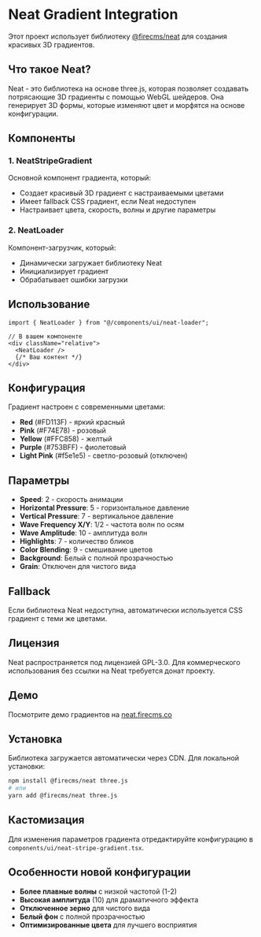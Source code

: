 # Neat Gradient Integration

Этот проект использует библиотеку [@firecms/neat](https://github.com/FireCMSco/neat) для создания красивых 3D градиентов.

## Что такое Neat?

Neat - это библиотека на основе three.js, которая позволяет создавать потрясающие 3D градиенты с помощью WebGL шейдеров. Она генерирует 3D формы, которые изменяют цвет и морфятся на основе конфигурации.

## Компоненты

### 1. NeatStripeGradient
Основной компонент градиента, который:
- Создает красивый 3D градиент с настраиваемыми цветами
- Имеет fallback CSS градиент, если Neat недоступен
- Настраивает цвета, скорость, волны и другие параметры

### 2. NeatLoader
Компонент-загрузчик, который:
- Динамически загружает библиотеку Neat
- Инициализирует градиент
- Обрабатывает ошибки загрузки

## Использование

```tsx
import { NeatLoader } from "@/components/ui/neat-loader";

// В вашем компоненте
<div className="relative">
  <NeatLoader />
  {/* Ваш контент */}
</div>
```

## Конфигурация

Градиент настроен с современными цветами:
- **Red** (#FD113F) - яркий красный
- **Pink** (#F74E78) - розовый
- **Yellow** (#FFC858) - желтый
- **Purple** (#753BFF) - фиолетовый
- **Light Pink** (#f5e1e5) - светло-розовый (отключен)

## Параметры

- **Speed**: 2 - скорость анимации
- **Horizontal Pressure**: 5 - горизонтальное давление
- **Vertical Pressure**: 7 - вертикальное давление
- **Wave Frequency X/Y**: 1/2 - частота волн по осям
- **Wave Amplitude**: 10 - амплитуда волн
- **Highlights**: 7 - количество бликов
- **Color Blending**: 9 - смешивание цветов
- **Background**: Белый с полной прозрачностью
- **Grain**: Отключен для чистого вида

## Fallback

Если библиотека Neat недоступна, автоматически используется CSS градиент с теми же цветами.

## Лицензия

Neat распространяется под лицензией GPL-3.0. Для коммерческого использования без ссылки на Neat требуется донат проекту.

## Демо

Посмотрите демо градиентов на [neat.firecms.co](https://neat.firecms.co)

## Установка

Библиотека загружается автоматически через CDN. Для локальной установки:

```bash
npm install @firecms/neat three.js
# или
yarn add @firecms/neat three.js
```

## Кастомизация

Для изменения параметров градиента отредактируйте конфигурацию в `components/ui/neat-stripe-gradient.tsx`.

## Особенности новой конфигурации

- **Более плавные волны** с низкой частотой (1-2)
- **Высокая амплитуда** (10) для драматичного эффекта
- **Отключенное зерно** для чистого вида
- **Белый фон** с полной прозрачностью
- **Оптимизированные цвета** для лучшего восприятия
